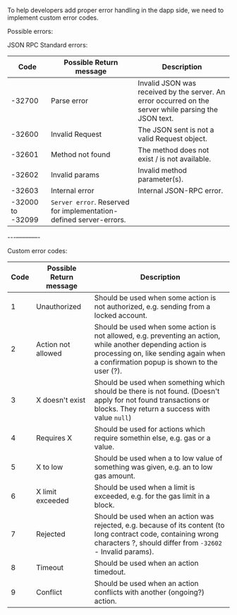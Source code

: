 To help developers add proper error handling in the dapp side, we need to implement custom error codes.

Possible errors:

JSON RPC Standard errors:

| Code    | Possible Return message | Description |
| --------|-------------------------|-------------|
|-32700 | Parse error       | Invalid JSON was received by the server. An error occurred on the server while parsing the JSON text. |
|-32600 | Invalid Request   | The JSON sent is not a valid Request object. |
|-32601 | Method not found  | The method does not exist / is not available. |
|-32602 | Invalid params    | Invalid method parameter(s). |
|-32603 | Internal error    | Internal JSON-RPC error. |
|-32000 to -32099             | `Server error`. Reserved for implementation-defined server-errors. |
---–––––––-

Custom error codes:

| Code    | Possible Return message | Description |
| --------|-------------------------|-------------|
|1 | Unauthorized       | Should be used when some action is not authorized, e.g. sending from a locked account.
|2 | Action not allowed | Should be used when some action is not allowed, e.g. preventing an action, while another depending action is processing on, like sending again when a confirmation popup is shown to the user (?).
|3 | X doesn't exist    | Should be used when something which should be there is not found. (Doesn't apply for not found transactions or blocks. They return a success with value `null`)
|4 | Requires X         | Should be used for actions which require somethin else, e.g. gas or a value.
|5 | X to low           | Should be used when a to low value of something was given, e.g. an to low gas amount.
|6 | X limit exceeded   | Should be used when a limit is exceeded, e.g. for the gas limit in a block.
|7 | Rejected           | Should be used when an action was rejected, e.g. because of its content (to long contract code, containing wrong characters ?, should differ from `-32602` - Invalid params).
|8 | Timeout            | Should be used when an action timedout.
|9 | Conflict           | Should be used when an action conflicts with another (ongoing?) action.